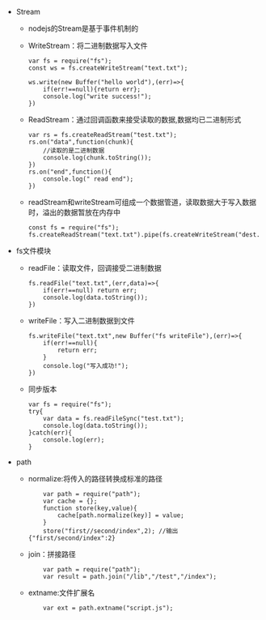 + Stream
  + nodejs的Stream是基于事件机制的
  + WriteStream：将二进制数据写入文件

        var fs = require("fs");
        const ws = fs.createWriteStream("text.txt");

        ws.write(new Buffer("hello world"),(err)=>{
            if(err!==null){return err};
            console.log("write success!");
        })
  + ReadStream：通过回调函数来接受读取的数据,数据均已二进制形式

        var rs = fs.createReadStream("test.txt");
        rs.on("data",function(chunk){
            //读取的是二进制数据
            console.log(chunk.toString());
        })
        rs.on("end",function(){
            console.log(" read end");
        })
  + readStream和writeStream可组成一个数据管道，读取数据大于写入数据时，溢出的数据暂放在内存中

        const fs = require("fs");
        fs.createReadStream("text.txt").pipe(fs.createWriteStream("dest.txt"));

+ fs文件模块
  + readFile：读取文件，回调接受二进制数据

        fs.readFile("text.txt",(err,data)=>{
            if(err!==null) return err;
            console.log(data.toString());
        })
  + writeFile：写入二进制数据到文件

        fs.writeFile("text.txt",new Buffer("fs writeFile"),(err)=>{
            if(err!==null){
                return err;
            }
            console.log("写入成功!");
        })
  + 同步版本

        var fs = require("fs");
        try{
            var data = fs.readFileSync("test.txt");
            console.log(data.toString());
        }catch(err){
            console.log(err);
        }
+ path
  + normalize:将传入的路径转换成标准的路径
 
            var path = require("path");
            var cache = {};
            function store(key,value){
                cache[path.normalize(key)] = value;
            }
            store("first//second/index",2); //输出{"first/second/index":2}
  + join：拼接路径
 
            var path = require("path");
            var result = path.join("/lib","/test","/index");
  + extname:文件扩展名
 
            var ext = path.extname("script.js");